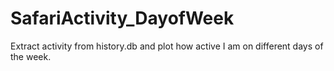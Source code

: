 # SafariActivity_DayofWeek

Extract activity from history.db and plot how active I am on different days of the week.
